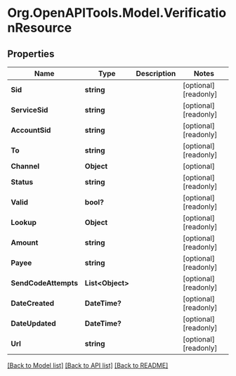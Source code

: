# Org.OpenAPITools.Model.VerificationResource
## Properties

Name | Type | Description | Notes
------------ | ------------- | ------------- | -------------
**Sid** | **string** |  | [optional] [readonly] 
**ServiceSid** | **string** |  | [optional] [readonly] 
**AccountSid** | **string** |  | [optional] [readonly] 
**To** | **string** |  | [optional] [readonly] 
**Channel** | **Object** |  | [optional] 
**Status** | **string** |  | [optional] [readonly] 
**Valid** | **bool?** |  | [optional] [readonly] 
**Lookup** | **Object** |  | [optional] [readonly] 
**Amount** | **string** |  | [optional] [readonly] 
**Payee** | **string** |  | [optional] [readonly] 
**SendCodeAttempts** | **List&lt;Object&gt;** |  | [optional] [readonly] 
**DateCreated** | **DateTime?** |  | [optional] [readonly] 
**DateUpdated** | **DateTime?** |  | [optional] [readonly] 
**Url** | **string** |  | [optional] [readonly] 

[[Back to Model list]](../README.md#documentation-for-models) [[Back to API list]](../README.md#documentation-for-api-endpoints) [[Back to README]](../README.md)

